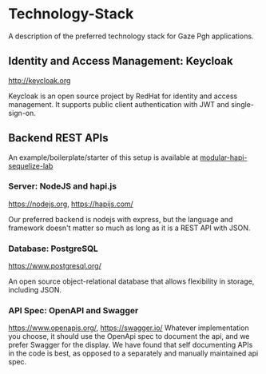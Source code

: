 # Technology-Stack
A description of the preferred technology stack for Gaze Pgh applications.

## Identity and Access Management: Keycloak

http://keycloak.org

Keycloak is an open source project by RedHat for identity and access management. It supports public client authentication with JWT and single-sign-on.

## Backend REST APIs
An example/boilerplate/starter of this setup is available at [modular-hapi-sequelize-lab](https://github.com/GazePgh/modular-hapi-sequelize-lab)

### Server: NodeJS and hapi.js
https://nodejs.org, https://hapijs.com/

Our preferred backend is nodejs with express, but the language and framework doesn't matter so much as long as it is a REST API with JSON.

### Database: PostgreSQL
https://www.postgresql.org/

An open source object-relational database that allows flexibility in storage, including JSON.

### API Spec: OpenAPI and Swagger
https://www.openapis.org/, https://swagger.io/
Whatever implementation you choose, it should use the OpenApi spec to document the api, and we prefer Swagger for the display. We have found that self documenting APIs in the code is best, as opposed to a separately and manually maintained api spec.
